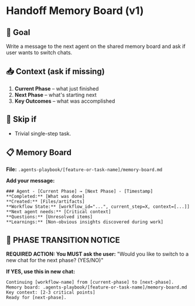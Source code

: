 # Handoff Memory Board (v1)

## 🎯 Goal
Write a message to the next agent on the shared memory board and ask if user wants to switch chats.

## 📥 Context (ask if missing)
1. **Current Phase** – what just finished
2. **Next Phase** – what's starting next
3. **Key Outcomes** – what was accomplished

## 🚦 Skip if
- Trivial single-step task.

## 📋 Memory Board
**File:** `.agents-playbook/[feature-or-task-name]/memory-board.md`

**Add your message:**
```
### Agent - [Current Phase] → [Next Phase] - [Timestamp]
**Completed:** [What was done]
**Created:** [Files/artifacts] 
**Workflow State:** [workflow_id="...", current_step=X, context=[...]]
**Next agent needs:** [Critical context]
**Questions:** [Unresolved items]
**Learnings:** [Non-obvious insights discovered during work]
```

## 🔄 **PHASE TRANSITION NOTICE**
**REQUIRED ACTION: You MUST ask the user:** "Would you like to switch to a new chat for the next phase? (YES/NO)"

**If YES, use this in new chat:**
```
Continuing [workflow-name] from [current-phase] to [next-phase].
Memory board: .agents-playbook/[feature-or-task-name]/memory-board.md
Key context: [2-3 critical points]
Ready for [next-phase].
```